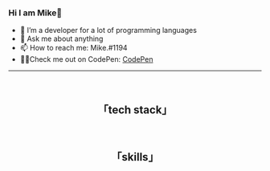 ### Hi I am Mike👋
- 🔭 I’m a developer for a lot of programming languages
- 💬 Ask me about anything
- 📫 How to reach me: Mike.#1194
- 👩‍💻Check me out on CodePen: <a href="https://codepen.io/PyreneYT" target="_blank">CodePen</a>

---
<div align="center">
  <img src="https://img.shields.io/github/followers/pyreneyt?color=orange&style=for-the-badge" alt=""/>
  <img src="https://komarev.com/ghpvc/?username=pyreneyt&color=orange&style=for-the-badge" alt=""/> 
</div>

<div>
  <h2 align="center" >「tech stack」</h2>
  </div>
<p align="center">
  <img src="https://img.shields.io/badge/c/al-230175C2?color=orange&style=for-the-badge&logo=cal&logoColor=white" alt=""/>
  <img src="https://img.shields.io/badge/a/l-230175C2?color=orange&style=for-the-badge&logo=cal&logoColor=white" alt=""/>
  <img src="https://img.shields.io/badge/Java-ED8B00?color=orange&style=for-the-badge&logo=java&logoColor=white" alt=""/>
  <img src="https://img.shields.io/badge/JavaScript-323330?color=orange&style=for-the-badge&logo=javascript&logoColor=white" alt=""/>
  <img src="https://img.shields.io/badge/CSharp-323330?color=orange&style=for-the-badge&logo=csharp&logoColor=white" alt=""/>
  <img src="https://img.shields.io/badge/html5-%23E34F26.svg?color=orange&style=for-the-badge&logo=html5&logoColor=white" alt=""/>
  <img src="https://img.shields.io/badge/css3-%231572B6.svg?color=orange&style=for-the-badge&logo=css3&logoColor=white" alt=""/>
</p>
<h2 align="center" >「skills」</h2>
<p align="center">
  <img src="https://img.shields.io/badge/MariaDB-003545?color=orange&style=for-the-badge&logo=mariadb&logoColor=white" alt=""/>
  <img src="https://img.shields.io/badge/mysql-003545?color=orange&style=for-the-badge&logo=mysql&logoColor=white" alt=""/>
  <img src="https://img.shields.io/badge/mongodb-003545?color=orange&style=for-the-badge&logo=mongodb&logoColor=white" alt=""/>
  <img src="https://img.shields.io/badge/redis-003545?color=orange&style=for-the-badge&logo=redis&logoColor=white" alt=""/>
  <img src="https://img.shields.io/badge/React_Native-20232A?color=orange&style=for-the-badge&logo=react&logoColor=white" alt=""/>
  <img src="https://img.shields.io/badge/laravel-000000.svg?color=orange&style=for-the-badge&logo=laravel&logoColor=white" alt=""/>
</p>
<br>

